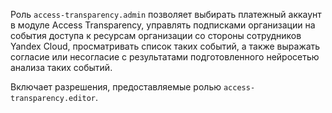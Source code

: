 Роль `access-transparency.admin` позволяет выбирать платежный аккаунт в модуле Access Transparency, управлять подписками организации на события доступа к ресурсам организации со стороны сотрудников Yandex Cloud, просматривать список таких событий, а также выражать согласие или несогласие с результатами подготовленного нейросетью анализа таких событий.

Включает разрешения, предоставляемые ролью `access-transparency.editor`.
